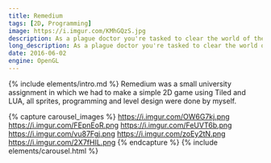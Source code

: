 ```yaml
---
title: Remedium
tags: [2D, Programming]
image: https://i.imgur.com/KMhGQzS.jpg
description: As a plague doctor you're tasked to clear the world of the pesky plague that is cast on the world
long_description: As a plague doctor you're tasked to clear the world of the pesky plague that is cast on the world, by curing all the rats
date: 2016-06-02
engine: OpenGL
---
```


{% include elements/intro.md %}
Remedium was a small university assignment in which we had to make a simple 2D game using Tiled and LUA, all sprites, programming and level design were done by myself.

{% capture carousel_images %}
https://i.imgur.com/OW6G7kj.png
https://i.imgur.com/FEpnEoR.png
https://i.imgur.com/FeUVT6b.png
https://i.imgur.com/vu87Fgj.png
https://i.imgur.com/zoEy2tN.png
https://i.imgur.com/2X7fHIL.png
{% endcapture %}
{% include elements/carousel.html %}
